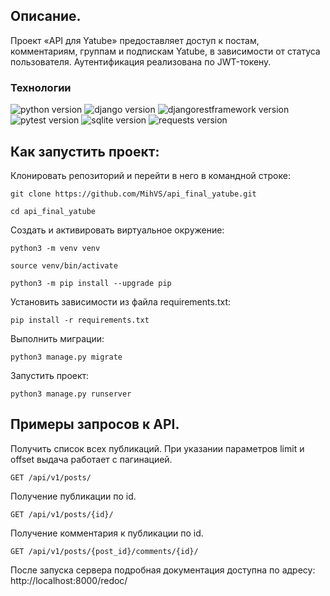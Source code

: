 ## Описание.

Проект «API для Yatube» предоставляет доступ
к постам, комментариям, группам и подпискам 
Yatube, в зависимости от статуса пользователя. 
Аутентификация реализована по JWT-токену.

### **Технологии**
![python version](https://img.shields.io/badge/Python-3.9-yellowgreen?logo=python)
![django version](https://img.shields.io/badge/Django-2.2-yellowgreen?logo=django)
![djangorestframework version](https://img.shields.io/badge/djangorestframework-3.12-yellowgreen?logo=django)
![pytest version](https://img.shields.io/badge/pytest-6.2-yellowgreen?logo=pytest)
![sqlite version](https://img.shields.io/badge/SQLite-3-yellowgreen?logo=sqlite)
![requests version](https://img.shields.io/badge/requests-2.26-yellowgreen)



## Как запустить проект:

Клонировать репозиторий и перейти в него в командной строке:

```
git clone https://github.com/MihVS/api_final_yatube.git
```

```
cd api_final_yatube
```

Cоздать и активировать виртуальное окружение:

```
python3 -m venv venv
```

```
source venv/bin/activate
```

```
python3 -m pip install --upgrade pip
```

Установить зависимости из файла requirements.txt:

```
pip install -r requirements.txt
```

Выполнить миграции:

```
python3 manage.py migrate
```

Запустить проект:

```
python3 manage.py runserver
```

## Примеры запросов к API.

Получить список всех публикаций. При указании параметров limit и offset выдача работает с пагинацией.

```
GET /api/v1/posts/
```

Получение публикации по id.

```
GET /api/v1/posts/{id}/
```

Получение комментария к публикации по id.

```
GET /api/v1/posts/{post_id}/comments/{id}/
```

После запуска сервера подробная документация доступна по адресу: http://localhost:8000/redoc/ 
